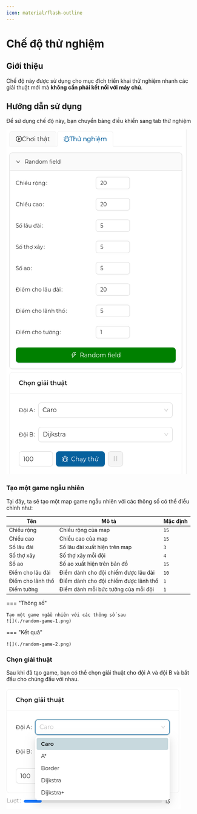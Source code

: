 ```yaml
---
icon: material/flash-outline
---
```


# Chế độ thử nghiệm

## Giới thiệu

Chế độ này được sử dụng cho mục đích triển khai thử nghiệm nhanh các giải thuật mới mà **không cần phải kết nối với máy chủ**.

## Hướng dẫn sử dụng

Để sử dụng chế độ này, bạn chuyển bảng điều khiển sang tab thử nghiệm

![](./controls-test.png)

### Tạo một game ngẫu nhiên

Tại đây, ta sẽ tạo một map game ngẫu nhiên với các thông số có thể điều chỉnh như:

| Tên               | Mô tả                                 | Mặc định |
| ----------------- | ------------------------------------- | -------- |
| Chiều rộng        | Chiều rộng của map                    | `15`     |
| Chiều cao         | Chiều cao của map                     | `15`     |
| Số lâu đài        | Số lâu đài xuất hiện trên map         | `3`      |
| Số thợ xây        | Số thợ xây mỗi đội                    | `4`      |
| Số ao             | Số ao xuất hiện trên bản đồ           | `15`     |
| Điểm cho lâu đài  | Điểm dành cho đội chiếm được lâu đài  | `10`     |
| Điểm cho lãnh thổ | Điểm dành cho đội chiếm được lãnh thổ | `1`      |
| Điểm tường        | Điểm dành mỗi bức tường của mỗi đội   | `1`      |

=== "Thông số"

    Tạo một game ngẫu nhiên với các thông số sau
    ![](./random-game-1.png)

=== "Kết quả"

    ![](./random-game-2.png)

### Chọn giải thuật

Sau khi đã tạo game, bạn có thể chọn giải thuật cho đội A và đội B và bắt đầu cho chúng đấu với nhau.

![](./select-algorithm.png)
